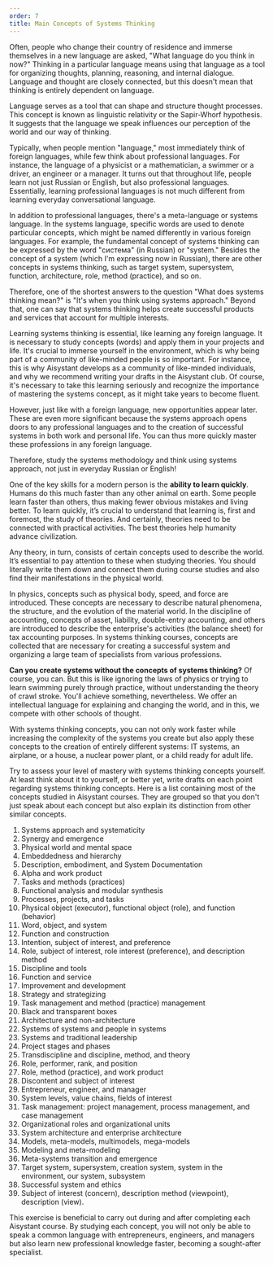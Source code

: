 ```yaml
---
order: 7
title: Main Concepts of Systems Thinking
---
```


Often, people who change their country of residence and immerse themselves in a new language are asked, "What language do you think in now?" Thinking in a particular language means using that language as a tool for organizing thoughts, planning, reasoning, and internal dialogue. Language and thought are closely connected, but this doesn't mean that thinking is entirely dependent on language.

Language serves as a tool that can shape and structure thought processes. This concept is known as linguistic relativity or the Sapir-Whorf hypothesis. It suggests that the language we speak influences our perception of the world and our way of thinking.

Typically, when people mention "language," most immediately think of foreign languages, while few think about professional languages. For instance, the language of a physicist or a mathematician, a swimmer or a driver, an engineer or a manager. It turns out that throughout life, people learn not just Russian or English, but also professional languages. Essentially, learning professional languages is not much different from learning everyday conversational language.

In addition to professional languages, there's a meta-language or systems language. In the systems language, specific words are used to denote particular concepts, which might be named differently in various foreign languages. For example, the fundamental concept of systems thinking can be expressed by the word "система" (in Russian) or "system." Besides the concept of a system (which I'm expressing now in Russian), there are other concepts in systems thinking, such as target system, supersystem, function, architecture, role, method (practice), and so on.

Therefore, one of the shortest answers to the question "What does systems thinking mean?" is "It's when you think using systems approach." Beyond that, one can say that systems thinking helps create successful products and services that account for multiple interests.

Learning systems thinking is essential, like learning any foreign language. It is necessary to study concepts (words) and apply them in your projects and life. It's crucial to immerse yourself in the environment, which is why being part of a community of like-minded people is so important. For instance, this is why Aisystant develops as a community of like-minded individuals, and why we recommend writing your drafts in the Aisystant club. Of course, it's necessary to take this learning seriously and recognize the importance of mastering the systems concept, as it might take years to become fluent.

However, just like with a foreign language, new opportunities appear later. These are even more significant because the systems approach opens doors to any professional languages and to the creation of successful systems in both work and personal life. You can thus more quickly master these professions in any foreign language.

Therefore, study the systems methodology and think using systems approach, not just in everyday Russian or English!

One of the key skills for a modern person is the **ability to learn quickly**. Humans do this much faster than any other animal on earth. Some people learn faster than others, thus making fewer obvious mistakes and living better. To learn quickly, it’s crucial to understand that learning is, first and foremost, the study of theories. And certainly, theories need to be connected with practical activities. The best theories help humanity advance civilization.

Any theory, in turn, consists of certain concepts used to describe the world. It’s essential to pay attention to these when studying theories. You should literally write them down and connect them during course studies and also find their manifestations in the physical world.

In physics, concepts such as physical body, speed, and force are introduced. These concepts are necessary to describe natural phenomena, the structure, and the evolution of the material world. In the discipline of accounting, concepts of asset, liability, double-entry accounting, and others are introduced to describe the enterprise's activities (the balance sheet) for tax accounting purposes. In systems thinking courses, concepts are collected that are necessary for creating a successful system and organizing a large team of specialists from various professions.

**Can you create systems without the concepts of systems thinking?** Of course, you can. But this is like ignoring the laws of physics or trying to learn swimming purely through practice, without understanding the theory of crawl stroke. You'll achieve something, nevertheless. We offer an intellectual language for explaining and changing the world, and in this, we compete with other schools of thought.

With systems thinking concepts, you can not only work faster while increasing the complexity of the systems you create but also apply these concepts to the creation of entirely different systems: IT systems, an airplane, or a house, a nuclear power plant, or a child ready for adult life.

Try to assess your level of mastery with systems thinking concepts yourself. At least think about it to yourself, or better yet, write drafts on each point regarding systems thinking concepts. Here is a list containing most of the concepts studied in Aisystant courses. They are grouped so that you don't just speak about each concept but also explain its distinction from other similar concepts.

1. Systems approach and systematicity
2. Synergy and emergence
3. Physical world and mental space
4. Embeddedness and hierarchy
5. Description, embodiment, and System Documentation
6. Alpha and work product
7. Tasks and methods (practices)
8. Functional analysis and modular synthesis
9. Processes, projects, and tasks
10. Physical object (executor), functional object (role), and function (behavior)
11. Word, object, and system
12. Function and construction
13. Intention, subject of interest, and preference
14. Role, subject of interest, role interest (preference), and description method
15. Discipline and tools
16. Function and service
17. Improvement and development
18. Strategy and strategizing
19. Task management and method (practice) management
20. Black and transparent boxes
21. Architecture and non-architecture
22. Systems of systems and people in systems
23. Systems and traditional leadership
24. Project stages and phases
25. Transdiscipline and discipline, method, and theory
26. Role, performer, rank, and position
27. Role, method (practice), and work product
28. Discontent and subject of interest
29. Entrepreneur, engineer, and manager
30. System levels, value chains, fields of interest
31. Task management: project management, process management, and case management
32. Organizational roles and organizational units
33. System architecture and enterprise architecture
34. Models, meta-models, multimodels, mega-models
35. Modeling and meta-modeling
36. Meta-systems transition and emergence
37. Target system, supersystem, creation system, system in the environment, our system, subsystem
38. Successful system and ethics
39. Subject of interest (concern), description method (viewpoint), description (view).

This exercise is beneficial to carry out during and after completing each Aisystant course. By studying each concept, you will not only be able to speak a common language with entrepreneurs, engineers, and managers but also learn new professional knowledge faster, becoming a sought-after specialist.